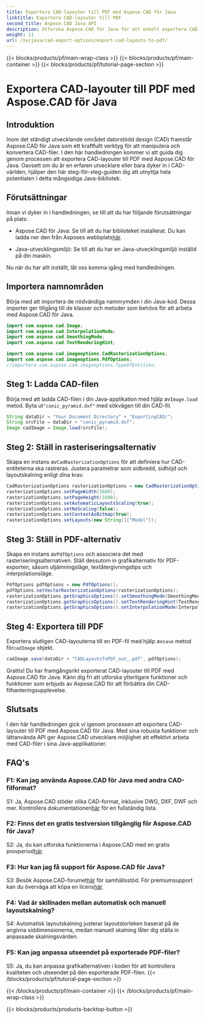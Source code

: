 ```yaml
---
title: Exportera CAD-layouter till PDF med Aspose.CAD för Java
linktitle: Exportera CAD-layouter till PDF
second_title: Aspose.CAD Java API
description: Utforska Aspose.CAD för Java för att enkelt exportera CAD-layouter till PDF. Effektiv, pålitlig och utvecklarvänlig.
weight: 11
url: /sv/java/cad-export-options/export-cad-layouts-to-pdf/
---
```


{{< blocks/products/pf/main-wrap-class >}}
{{< blocks/products/pf/main-container >}}
{{< blocks/products/pf/tutorial-page-section >}}

# Exportera CAD-layouter till PDF med Aspose.CAD för Java

## Introduktion

Inom det ständigt utvecklande området datorstödd design (CAD) framstår Aspose.CAD för Java som ett kraftfullt verktyg för att manipulera och konvertera CAD-filer. I den här handledningen kommer vi att guida dig genom processen att exportera CAD-layouter till PDF med Aspose.CAD för Java. Oavsett om du är en erfaren utvecklare eller bara dyker in i CAD-världen, hjälper den här steg-för-steg-guiden dig att utnyttja hela potentialen i detta mångsidiga Java-bibliotek.

## Förutsättningar

Innan vi dyker in i handledningen, se till att du har följande förutsättningar på plats:

-  Aspose.CAD för Java: Se till att du har biblioteket installerat. Du kan ladda ner den från Asposes webbplats[här](https://releases.aspose.com/cad/java/).

- Java-utvecklingsmiljö: Se till att du har en Java-utvecklingsmiljö inställd på din maskin.

Nu när du har allt inställt, låt oss komma igång med handledningen.

## Importera namnområden

Börja med att importera de nödvändiga namnrymden i din Java-kod. Dessa importer ger tillgång till de klasser och metoder som behövs för att arbeta med Aspose.CAD för Java.

```java
import com.aspose.cad.Image;
import com.aspose.cad.InterpolationMode;
import com.aspose.cad.SmoothingMode;
import com.aspose.cad.TextRenderingHint;

import com.aspose.cad.imageoptions.CadRasterizationOptions;
import com.aspose.cad.imageoptions.PdfOptions;
//importera com.aspose.cad.imageoptions.TypeOfEntities;
```

## Steg 1: Ladda CAD-filen

 Börja med att ladda CAD-filen i din Java-applikation med hjälp av`Image.load` metod. Byta ut`"conic_pyramid.dxf"` med sökvägen till din CAD-fil.

```java
String dataDir = "Your Document Directory" + "ExportingCAD/";
String srcFile = dataDir + "conic_pyramid.dxf";
Image cadImage = Image.load(srcFile);
```

## Steg 2: Ställ in rasteriseringsalternativ

 Skapa en instans av`CadRasterizationOptions` för att definiera hur CAD-entiteterna ska rastreras. Justera parametrar som sidbredd, sidhöjd och layoutskalning enligt dina krav.

```java
CadRasterizationOptions rasterizationOptions = new CadRasterizationOptions();
rasterizationOptions.setPageWidth(1600);
rasterizationOptions.setPageHeight(1600);
rasterizationOptions.setAutomaticLayoutsScaling(true);
rasterizationOptions.setNoScaling(false);
rasterizationOptions.setContentAsBitmap(true);
rasterizationOptions.setLayouts(new String[]{"Model"});
```

## Steg 3: Ställ in PDF-alternativ

 Skapa en instans av`PdfOptions` och associera det med rasteriseringsalternativen. Ställ dessutom in grafikalternativ för PDF-exporten, såsom utjämningsläge, textåtergivningstips och interpolationsläge.

```java
PdfOptions pdfOptions = new PdfOptions();
pdfOptions.setVectorRasterizationOptions(rasterizationOptions);
rasterizationOptions.getGraphicsOptions().setSmoothingMode(SmoothingMode.HighQuality);
rasterizationOptions.getGraphicsOptions().setTextRenderingHint(TextRenderingHint.AntiAliasGridFit);
rasterizationOptions.getGraphicsOptions().setInterpolationMode(InterpolationMode.HighQualityBicubic);
```

## Steg 4: Exportera till PDF

 Exportera slutligen CAD-layouterna till en PDF-fil med hjälp av`save` metod för`cadImage` objekt.

```java
cadImage.save(dataDir + "CADLayoutsToPDF_out_.pdf", pdfOptions);
```

Grattis! Du har framgångsrikt exporterat CAD-layouter till PDF med Aspose.CAD för Java. Känn dig fri att utforska ytterligare funktioner och funktioner som erbjuds av Aspose.CAD för att förbättra din CAD-filhanteringsupplevelse.

## Slutsats

I den här handledningen gick vi igenom processen att exportera CAD-layouter till PDF med Aspose.CAD för Java. Med sina robusta funktioner och lättanvända API ger Aspose.CAD utvecklare möjlighet att effektivt arbeta med CAD-filer i sina Java-applikationer.

## FAQ's

### F1: Kan jag använda Aspose.CAD för Java med andra CAD-filformat?

 S1: Ja, Aspose.CAD stöder olika CAD-format, inklusive DWG, DXF, DWF och mer. Kontrollera dokumentationen[här](https://reference.aspose.com/cad/java/) för en fullständig lista.

### F2: Finns det en gratis testversion tillgänglig för Aspose.CAD för Java?

 S2: Ja, du kan utforska funktionerna i Aspose.CAD med en gratis provperiod[här](https://releases.aspose.com/).

### F3: Hur kan jag få support för Aspose.CAD för Java?

 S3: Besök Aspose.CAD-forumet[här](https://forum.aspose.com/c/cad/19) för samhällsstöd. För premiumsupport kan du överväga att köpa en licens[här](https://purchase.aspose.com/buy).

### F4: Vad är skillnaden mellan automatisk och manuell layoutskalning?

S4: Automatisk layoutskalning justerar layoutstorleken baserat på de angivna siddimensionerna, medan manuell skalning låter dig ställa in anpassade skalningsvärden.

### F5: Kan jag anpassa utseendet på exporterade PDF-filer?

S5: Ja, du kan anpassa grafikalternativen i koden för att kontrollera kvaliteten och utseendet på den exporterade PDF-filen.
{{< /blocks/products/pf/tutorial-page-section >}}

{{< /blocks/products/pf/main-container >}}
{{< /blocks/products/pf/main-wrap-class >}}

{{< blocks/products/products-backtop-button >}}
